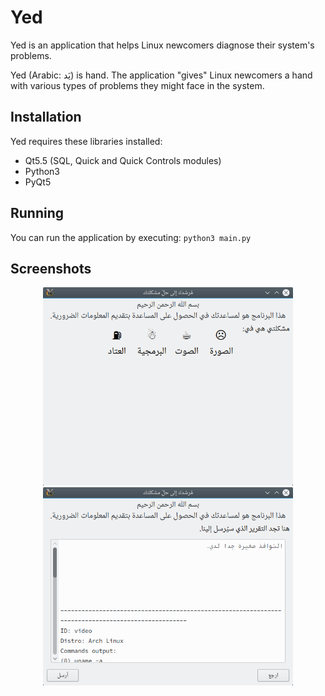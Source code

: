 # Yed
Yed is an application that helps Linux newcomers diagnose their system's problems.

Yed (Arabic: يَد) is hand. The application "gives" Linux newcomers a hand with various types of problems they might face in the system.

## Installation
Yed requires these libraries installed:
* Qt5.5 (SQL, Quick and Quick Controls modules)
* Python3
* PyQt5

## Running
You can run the application by executing: `python3 main.py`

## Screenshots
<p dir="rtl" align="center">
<img src="https://raw.githubusercontent.com/SafaAlfulaij/Yed/master/screenshots/mainWindow.png" width="400">
<img src="https://raw.githubusercontent.com/SafaAlfulaij/Yed/master/screenshots/overviewPage.png" width="400">
</p>